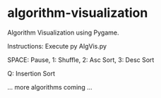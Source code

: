 # algorithm-visualization

Algorithm Visualization using Pygame.

Instructions:
Execute py AlgVis.py

SPACE: Pause, 1: Shuffle, 2: Asc Sort, 3: Desc Sort

Q: Insertion Sort

... more algorithms coming ...
